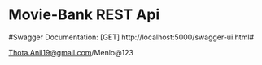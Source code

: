 # Movie-Bank REST Api

#Swagger Documentation:
[GET] http://localhost:5000/swagger-ui.html#

Thota.Anil19@gmail.com/Menlo@123
